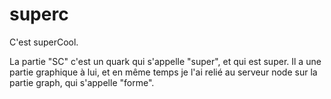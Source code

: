 # superc

C'est superCool.

La partie "SC" c'est un quark qui s'appelle "super", et qui est super.
Il a une partie graphique à lui, et en même temps je l'ai relié au
serveur node sur la partie graph, qui s'appelle "forme".





